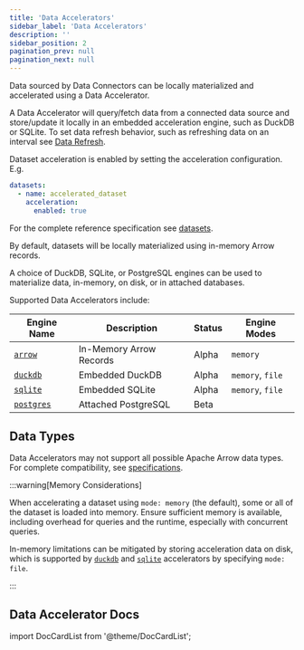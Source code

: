 ```yaml
---
title: 'Data Accelerators'
sidebar_label: 'Data Accelerators'
description: ''
sidebar_position: 2
pagination_prev: null
pagination_next: null
---
```


Data sourced by Data Connectors can be locally materialized and accelerated using a Data Accelerator.

A Data Accelerator will query/fetch data from a connected data source and store/update it locally in an embedded acceleration engine, such as DuckDB or SQLite. To set data refresh behavior, such as refreshing data on an interval see [Data Refresh](./data-refresh.md).

Dataset acceleration is enabled by setting the acceleration configuration. E.g.

```yaml
datasets:
  - name: accelerated_dataset
    acceleration:
      enabled: true
```

For the complete reference specification see [datasets](/reference/spicepod/datasets.md).

By default, datasets will be locally materialized using in-memory Arrow records.

A choice of DuckDB, SQLite, or PostgreSQL engines can be used to materialize data, in-memory, on disk, or in attached databases.

Supported Data Accelerators include:

| Engine Name                       | Description             | Status | Engine Modes     |
| --------------------------------- | ----------------------- | ------ | ---------------- |
| [`arrow`](./arrow.md)             | In-Memory Arrow Records | Alpha  | `memory`         |
| [`duckdb`](./duckdb.md)           | Embedded DuckDB         | Alpha  | `memory`, `file` |
| [`sqlite`](./sqlite.md)           | Embedded SQLite         | Alpha  | `memory`, `file` |
| [`postgres`](./postgres/index.md) | Attached PostgreSQL     | Beta   |                  |

## Data Types

Data Accelerators may not support all possible Apache Arrow data types. For complete compatibility, see [specifications](/reference/datatypes.md).

:::warning[Memory Considerations]

When accelerating a dataset using `mode: memory` (the default), some or all of the dataset is loaded into memory. Ensure sufficient memory is available, including overhead for queries and the runtime, especially with concurrent queries.

In-memory limitations can be mitigated by storing acceleration data on disk, which is supported by [`duckdb`](./duckdb.md) and [`sqlite`](./sqlite.md) accelerators by specifying `mode: file`.

:::

## Data Accelerator Docs

import DocCardList from '@theme/DocCardList';

<DocCardList />
